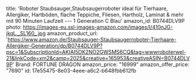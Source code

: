 title: 'Roboter Staubsauger,Staubsaugerroboter ideal für Tierhaare, Allergiker, Hartböden, flache Teppiche, Fliesen, Hartholz, Laminat & mehr mit 90 Minuten Laufzeit --- 1 Generation C Blau'
amazon_id: B0744DLV9P
photo: https://images-eu.ssl-images-amazon.com/images/I/410nJG-jkqL._SL160_.jpg
amazon_product_url: 'https://www.amazon.de/Staubsauger-Staubsaugerroboter-Tierhaare-Allergiker-Generation/dp/B0744DLV9P?psc=1&SubscriptionId=AKIAI5DK2NO2GWSMS6CQ&tag=wwwroboterwel-21&linkCode=xm2&camp=2025&creative=165953&creativeASIN=B0744DLV9P'
Brand: FORTUNE DRAGON
amazon_price: "16999"
amazon_offer_price: "7690"
id: 17e55475-8e03-4eee-a6c2-b648fbb612fb
